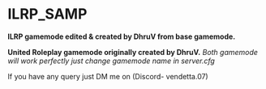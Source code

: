 # ILRP_SAMP
**ILRP gamemode edited & created by DhruV from base gamemode.**

**United Roleplay gamemode originally created by DhruV.**
*Both gamemode will work perfectly just change gamemode name in server.cfg*

If you have any query just DM me on (Discord- vendetta.07)
